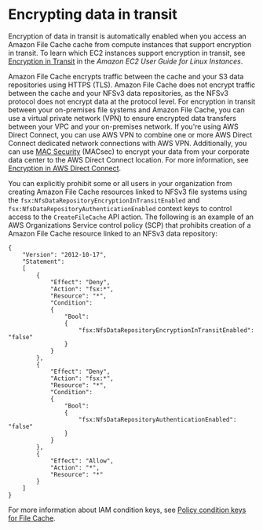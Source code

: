 # Encrypting data in transit<a name="encryption-in-transit"></a>

Encryption of data in transit is automatically enabled when you access an Amazon File Cache cache from compute instances that support encryption in transit\. To learn which EC2 instances support encryption in transit, see [Encryption in Transit](https://docs.aws.amazon.com/AWSEC2/latest/UserGuide/data-protection.html#encryption-transit) in the *Amazon EC2 User Guide for Linux Instances*\.

Amazon File Cache encrypts traffic between the cache and your S3 data repositories using HTTPS \(TLS\)\. Amazon File Cache does not encrypt traffic between the cache and your NFSv3 data repositories, as the NFSv3 protocol does not encrypt data at the protocol level\. For encryption in transit between your on\-premises file systems and Amazon File Cache, you can use a virtual private network \(VPN\) to ensure encrypted data transfers between your VPC and your on\-premises network\. If you're using AWS Direct Connect, you can use AWS VPN to combine one or more AWS Direct Connect dedicated network connections with AWS VPN\. Additionally, you can use [MAC Security](https://docs.aws.amazon.com/directconnect/latest/UserGuide/MACsec.html) \(MACsec\) to encrypt your data from your corporate data center to the AWS Direct Connect location\. For more information, see [Encryption in AWS Direct Connect](https://docs.aws.amazon.com/directconnect/latest/UserGuide/encryption-in-transit.html)\.

You can explicitly prohibit some or all users in your organization from creating Amazon File Cache resources linked to NFSv3 file systems using the `fsx:NfsDataRepositoryEncryptionInTransitEnabled` and `fsx:NfsDataRepositoryAuthenticationEnabled` context keys to control access to the `CreateFileCache` API action\. The following is an example of an AWS Organizations Service control policy \(SCP\) that prohibits creation of a Amazon File Cache resource linked to an NFSv3 data repository:

```
{
    "Version": "2012-10-17",
    "Statement":
    [
        {
            "Effect": "Deny",
            "Action": "fsx:*",
            "Resource": "*",
            "Condition":
            {
                "Bool":
                {
                    "fsx:NfsDataRepositoryEncryptionInTransitEnabled": "false"
                }
            }
        },
        {
            "Effect": "Deny",
            "Action": "fsx:*",
            "Resource": "*",
            "Condition":
            {
                "Bool":
                {
                    "fsx:NfsDataRepositoryAuthenticationEnabled": "false"
                }
            }
        },
        {
            "Effect": "Allow",
            "Action": "*",
            "Resource": "*"
        }
    ]
}
```

For more information about IAM condition keys, see [Policy condition keys for File Cache](security_iam_service-with-iam.md#security_iam_service-with-iam-id-based-policies-conditionkeys)\.
